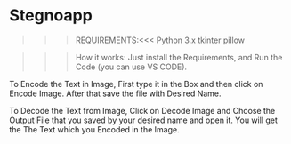 # Stegnoapp

>>>REQUIREMENTS:<<<
Python 3.x
tkinter
pillow


>>>How it works:
Just install the Requirements, and Run the Code (you can use VS CODE).

To Encode the Text in Image, First type it in the Box and then click on Encode Image. After that save the file with Desired Name.

To Decode the Text from Image, Click on Decode Image and Choose the Output File that you saved by your desired name and open it. You will get the The Text which you Encoded in the Image.
